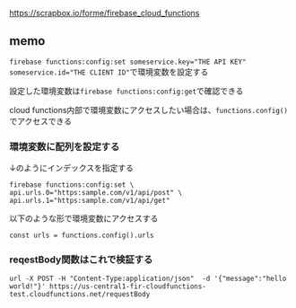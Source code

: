 https://scrapbox.io/forme/firebase_cloud_functions

## memo
`firebase functions:config:set someservice.key="THE API KEY" someservice.id="THE CLIENT ID"`で環境変数を設定する


設定した環境変数は`firebase functions:config:get`で確認できる

cloud functions内部で環境変数にアクセスしたい場合は、`functions.config()`でアクセスできる

### 環境変数に配列を設定する

↓のようにインデックスを指定する

```
firebase functions:config:set \ api.urls.0="https:sample.com/v1/api/post" \
api.urls.1="https:sample.com/v1/api/get"
```

以下のような形で環境変数にアクセスする

```
const urls = functions.config().urls
```

### reqestBody関数はこれで検証する

`url -X POST -H "Content-Type:application/json"  -d '{"message":"hello world!"}' https://us-central1-fir-cloudfunctions-test.cloudfunctions.net/requestBody`

